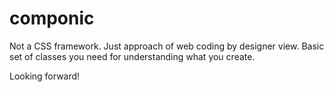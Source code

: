 # componic
Not a CSS framework. Just approach of web coding by designer view. Basic set of classes you need for understanding what you create.

Looking forward!